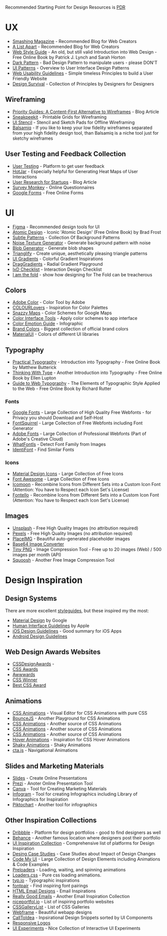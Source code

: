 Recommended Starting Point for Design Resources is [PDR](https://www.productdesignresources.com/)

# UX

* [Smashing Magazine](https://www.smashingmagazine.com/) - Recommended Blog for Web Creators
* [A List Apart](https://alistapart.com/articles/) - Recommended Blog for Web Creators
* [Web Style Guide](https://webstyleguide.com/) - An old, but still valid Introduction into Web Design - Free Online Book by Patrick J. Lynch and Sarah Horton
* [Dark Pattern](https://www.darkpatterns.org/) - Bad Design Pattern to manipulate users - please DON'T
* [UI Patterns](http://ui-patterns.com/patterns) - Overview to User Interface Design Patterns
* [Web Usability Guidelines](https://www.userfocus.co.uk/resources/guidelines.html) - Simple timeless Principles to build a User Friendly Website
* [Design Survival](https://www.richardbaird.co.uk/design-survival) - Collection of Principles by Designers for Designers

## Wireframing

* [Priority Guides: A Content-First Alternative to Wireframes](http://alistapart.com/article/priority-guides-a-content-first-alternative-to-wireframes/) - Blog Article
* [Sneakpeekit](https://sneakpeekit.com/) - Printable Grids for Wireframing
* [UI Stencil](https://www.uistencils.com/) - Stencil and Sketch Pads for Offline Wireframing
* [Balsamiq](https://balsamiq.com/) - If you like to keep your low fidelity wireframes separated from your high fidelity design tool, than Balsamiq is a niche tool just for sketchy wireframes

## User Testing and Feedback Collection

* [User Testing](https://www.usertesting.com/) - Platform to get user feedback
* [HotJar](https://www.hotjar.com/) - Especially helpful for Generating Heat Maps of User Interactions
* [User Research for Startups](https://medium.com/startup-garage-at-station-f/creative-user-research-tactics-for-startups-3742ee522c60) - Blog Article
* [Survey Monkey](https://www.surveymonkey.de/) - Online Questionnaires
* [Google Forms](https://www.google.de/intl/de/forms/about/) - Free Online Forms


# UI

* [Figma](https://www.figma.com/) - Recommended design tools for UI
* [Atomic Design](https://atomicdesign.bradfrost.com/table-of-contents/) - Iconic 'Atomic Design' (Free Online Book) by Brad Frost
* [Subtle Patterns](https://www.toptal.com/designers/subtlepatterns/) - Collection Of Background Patterns
* [Noise Texture Generator](https://www.noisetexturegenerator.com/) - Generate background pattern with noise
* [Blob Generator](https://blobs.app/) - Generate blob shapes
* [Trianglify](https://trianglify.io/) - Create unique, aesthetically pleasing triangle patterns
* [UI Gradients](https://uigradients.com/) - Colorful Gradient Inspirations
* [DragGradients](https://uigradients.com/) - Radial Gradient Playground
* [IxD Checklist](https://ixdchecklist.com/) - Interaction Design Checklist
* [I am the fold](https://iamthefold.com/) - show how designing for The Fold can be treacherous


## Colors

* [Adobe Color](https://color.adobe.com/) - Color Tool by Adobe
* [COLOURLovers](https://www.colourlovers.com/) - Inspiration for Color Palettes
* [Snazzy Maps](https://snazzymaps.com/) - Color Schemes for Google Maps
* [Color Interface Tools](https://material.io/resources/color) - Apply color schemes to app interface
* [Color Emotion Guide](https://visual.ly/community/Infographics/business/color-emotion-guide) - Infographic
* [Brand Colors](http://brandcolors.net/) - Biggest collection of official brand colors
* [MaterialUI](https://materialui.co/) - Colors of different UI libraries


## Typography

* [Practical Typography](https://practicaltypography.com/) - Introduction into Typography - Free Online Book by Matthew Butterick
* [Thinking With Type](http://thinkingwithtype.com/) - Another Introduction into Typography - Free Online Book by Ellen Lupton
* [Guide to Web Typography](http://webtypography.net/toc/) - The Elements of Typographic Style Applied to the Web - Free Online Book by Richard Rutter


### Fonts

* [Google Fonts](https://fonts.google.com/) - Large Collection of High Quality Free Webfonts - for Privacy you should Download and Self-Host
* [FontSquirrel](https://www.fontsquirrel.com/) - Large Collection of Free Webfonts including Font Generator
* [Adobe Fonts](https://fonts.adobe.com/) - Large Collection of Professional Webfonts (Part of Adobe's Creative Cloud)
* [WhatFontIs](https://www.whatfontis.com/) - Detect Font Family from Images
* [IdentiFont](http://www.identifont.com/) - Find Similar Fonts


### Icons

* [Material Design Icons](https://fonts.google.com/icons) - Large Collection of Free Icons
* [Font Awesome](https://fontawesome.com/) - Large Collection of Free Icons
* [Icomoon](https://icomoon.io/app/#/select) - Recombine Icons from Different Sets into a Custom Icon Font (Attention: You have to Respect each Icon Set's License)
* [Fontello](https://fontello.com/) - Recombine Icons from Different Sets into a Custom Icon Font (Attention: You have to Respect each Icon Set's License)


## Images

* [Unsplash](https://unsplash.com/) - Free High Quality Images (no attribution required)
* [Pexels](https://www.pexels.com/) - Free High Quality Images (no attribution required)
* [PlaceIMG](http://placeimg.com/) - Beautiful auto-generated placeholder images
* [Base64 Image Converter](https://www.base64-image.de/) 
* [Tiny PNG](https://tinypng.com/) - Image Compression Tool - Free up to 20 images (Web) / 500 images per month (API)
* [Squoosh](https://squoosh.app/) - Another Free Image Compression Tool

# Design Inspiration

## Design Systems

There are more excellent [styleguides](http://styleguides.io/), but these inspired my the most:

* [Material Design](https://material.io/design) by Google
* [Human Interface Guidelines](https://developer.apple.com/design/human-interface-guidelines/) by Apple
* [iOS Design Guidelines](https://ivomynttinen.com/blog/ios-design-guidelines) - Good summary for iOS Apps
* [Android Design Guidelines](https://developer.android.com/design)
 
## Web Design Awards Websites

* [CSSDesignAwards](https://www.cssdesignawards.com/) - 
* [CSS Awards](https://css-awards.com/)
* [Awwwards](https://www.awwwards.com/)
* [CSS Winner](https://www.csswinner.com/)
* [Best CSS Award](https://www.bestcssaward.com/)

## Animations

* [CSS Animations](https://animista.net/) - Visual Editor for CSS Animations with pure CSS
* [BounceJS](http://bouncejs.com/) - Another Playground for CSS Animations
* [CSS Animations](https://www.minimamente.com/project/magic/) - Another source of CSS Animations
* [CSS Animations](https://cssanimation.io//) - Another source of CSS Animations
* [CSS Animations](https://h5bp.org/Effeckt.css/) - Another source of CSS Animations
* [Hover Animations](https://ianlunn.github.io/Hover) - Inspiration for CSS Hover Animations
* [Shaky Animations](https://elrumordelaluz.github.io/csshake/) - Shaky Animations
* [cta.js](https://kushagra.dev/lab/ctajs/) - Navigational Animations


## Slides and Marketing Materials

* [Slides](https://slides.com/) - Create Online Presentations
* [Prezi](https://prezi.com/) - Anoter Online Presentation Tool
* [Canva](https://www.canva.com/) - Tool for Creating Marketing Materials 
* [Infogram](https://infogram.com/) - Tool for creating Infographics including Library of Infographics for Inspiration
* [Piktochart](https://piktochart.com/) - Another tool for infographics

## Other Inspiration Collections

* [Dribbble](https://dribbble.com/) - Platform for design portfolios - good to find designers as well
* [Behance](https://www.behance.net/) - Another famous location where designers post their portfolio
* [UI Inspiration Collection](https://www.productdesignresources.com/ui-design-inspiration-resources) - Comprehensive list of platforms for Design Inspiration
* [Desing Case Studies](https://web.dev/tags/case-study/) - Case Studies about Impact of Design Changes 
* [Code My UI](https://codemyui.com/) - Large Collection of Design Elements including Animations & Code Examples
* [Preloaders](https://icons8.com/preloaders) - Loading, waiting, and spinning animations
* [Loaders.css](https://connoratherton.com/loaders) - Pure css loading animations.
* [typ.io](https://typ.io/) - Typographic inspirations
* [fontpair](https://www.fontpair.co/) - Find inspiring font pairings
* [HTML Email Designs](http://htmlemaildesigns.com/) - Email Inspirations
* [Really Good Emails](https://reallygoodemails.com/) - Another Email Inspiration Collection
* [niceportfol.io](http://niceportfol.io/) - List of inspiring portfolio websites
* [CSSGalleryList](https://cssgallerylist.com/) - List of CSS Galleries
* [Webframe](https://webframe.xyz/) - Beautiful webapp designs
* [CallToIdea](https://calltoidea.com/) - Inpsirational Design Snippets sorted by UI Components
* [Responsive Logos](http://responsivelogos.co.uk/)
* [UI Experiments](https://codyhouse.co/library) - Nice Collection of Interactive UI Experiments